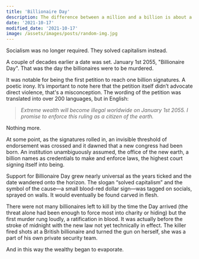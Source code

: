 ```yaml
---
title: 'Billionaire Day'
description: The difference between a million and a billion is about a billion.
date: '2021-10-17'
modified_date: '2021-10-17'
image: /assets/images/posts/random-img.jpg
---
```


Socialism was no longer required. They solved capitalism instead.

A couple of decades earlier a date was set. January 1st 2055, "Billionaire Day". That was the day the billionaires were to be murdered.

It was notable for being the first petition to reach one billion signatures. A poetic irony. It’s important to note here that the petition itself didn’t advocate direct violence, that's a misconception. The wording of the petition was translated into over 200 languages, but in English:

> *Extreme wealth will become illegal worldwide on January 1st 2055. I promise to enforce this ruling as a citizen of the earth.*

Nothing more. 

At some point, as the signatures rolled in, an invisible threshold of endorsement was crossed and it dawned that a new congress had been born. An institution unambiguously assumed, the office of the new earth, a billion names as credentials to make and enforce laws, the highest court signing itself into being.

Support for Billionaire Day grew nearly universal as the years ticked and the date wandered onto the horizon. The slogan “solved capitalism” and the symbol of the cause—a small blood-red dollar sign—was tagged on socials, sprayed on walls. It would eventually be found carved in flesh.

There were not many billionaires left to kill by the time the Day arrived (the threat alone had been enough to force most into charity or hiding) but the first murder rung loudly, a ratification in blood. It was actually before the stroke of midnight with the new law not yet technically in effect. The killer fired shots at a British billionaire and turned the gun on herself, she was a part of his own private security team.

And in this way the wealthy began to evaporate.